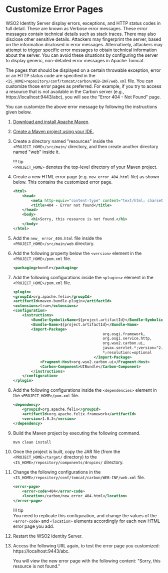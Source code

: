 # Customize Error Pages

WSO2 Identity Server display errors, exceptions, and HTTP status codes in full detail. These are known as Verbose error messages. These error messages contain technical details such as stack traces. There may also disclose other sensitive details. Attackers may fingerprint the server, based on the information disclosed in error messages. Alternatively, attackers may attempt to trigger specific error messages to obtain technical information about the server. You can avoid these situations by configuring the server to display generic, non-detailed error messages in Apache Tomcat.

The pages that should be displayed on a certain throwable exception, error or an HTTP status code are specified in the
`<IS_HOME>repository/conf/tomcat/carbon/WEB-INF/web.xml` file. You can customize those error pages as preferred. For example, if you try to access a resource that is not available in the Carbon server (e.g., https://localhost:9443/abc), you will see the "Error 404 - Not Found" page.

You can customize the above error message by following the instructions given below.

1.  [Download and install Apache Maven](https://maven.apache.org/install.html).

2.  [Create a Maven project using your IDE.](https://maven.apache.org/guides/getting-started/index.html#How_do_I_make_my_first_Maven_project)

3.  Create a directory named "resources" inside the `<PROJECT_HOME>/src/main/` directory, and then create another directory named "web" inside it.

    !!! tip    
        `<PROJECT_HOME>` denotes the top-level
        directory of your Maven project.
    

4.  Create a new HTML error page (e.g. `new_error_404.html` file) as shown below. This contains the customized error page.

    ``` xml
    <html>
        <head>
            <meta http-equiv="content-type" content="text/html; charset=ISO-8859-1">
            <title>404 - Error not found</title>
        </head>
        <body>
            <h1>Sorry, this resource is not found.</h1>
        </body>
    </html>
    ```

5.  Add the `new_ error_404.html` file inside the `<PROJECT_HOME>/src/main/web` directory.

6.  Add the following property below the `<version>` element in the `<PROJECT_HOME>/pom.xml` file.

     ```xml
    <packaging>bundle</packaging> 
    ```

7.  Add the following configurations inside the `<plugins>` element in the `<PROJECT_HOME>/pom.xml` file.

    ``` xml
    <plugin>
    <groupId>org.apache.felix</groupId>
    <artifactId>maven-bundle-plugin</artifactId>
    <extensions>true</extensions>
    <configuration>
        <instructions>
            <Bundle-SymbolicName>${project.artifactId}</Bundle-SymbolicName>
            <Bundle-Name>${project.artifactId}</Bundle-Name>
            <Import-Package>
                                            org.osgi.framework,
                                            org.osgi.service.http,
                                            org.wso2.carbon.ui,
                                            javax.servlet.*;version="2.4.0",
                                            *;resolution:=optional
                                        </Import-Package>
                <Fragment-Host>org.wso2.carbon.ui</Fragment-Host>
                <Carbon-Component>UIBundle</Carbon-Component>
            </instructions>
        </configuration>
    </plugin>
    ```

8.  Add the following configurations inside the `<dependencies>` element in the `<PROJECT_HOME>/pom.xml` file.

    ``` xml
    <dependency>
        <groupId>org.apache.felix</groupId>
        <artifactId>org.apache.felix.framework</artifactId>
        <version>1.0.3</version>
    </dependency>
    ```

9.  Build the Maven project by executing the following command. 

    ```bash 
    mvn clean install           
    ```

10. Once the project is built, copy the JAR file (from the `<PROJECT_HOME>/target/` directory) to the `<IS_HOME>/repository/components/dropins/`
    directory.

11. Change the following configurations in the `<IS_HOME>/repository/conf/tomcat/carbon/WEB-INF/web.xml` file.

    ``` xml
    <error-page>
        <error-code>404</error-code>
        <location>/carbon/new_error_404.html</location>
    </error-page>
    ```

    !!! tip    
        You need to replicate this configuration, and change the values of the `<error-code>` and `<location>` elements accordingly for each
        new HTML error page you add.
    

12. Restart the WSO2 Identity Server.

13. Access the following URL again, to test the error page you customized: https://localhost:9443/abc.  
    
    You will view the new error page with the following content: "Sorry, this resource is not found."

